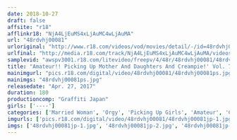 ```yaml
---
date: 2018-10-27
draft: false
affsite: "r18"
afflinkr18: "NjA4LjEuMS4xLjAuMC4wLjAuMA"
url: "48rdvhj00081"
urloriginal: "http://www.r18.com/videos/vod/movies/detail/-/id=48rdvhj00081"
urlfinal: "http://media.r18.com/track/NjA4LjEuMS4xLjAuMC4wLjAuMA/videos/vod/movies/detail/-/id=48rdvhj00081"
samplevid: "awspv3001.r18.com/litevideo/freepv/4/48r/48rdvhj00081/48rdvhj00081_dmb_w.mp4"
title: "Amateur!! Picking Up Mother And Daughters And Creampie!' Vol. 7"
mainimgurl: "pics.r18.com/digital/video/48rdvhj00081/48rdvhj00081ps.jpg"
mainimgs: "48rdvhj00081ps.jpg"
releasedate: "Apr. 27, 2017"
duration: 180
productioncomp: "Graffiti Japan"
girls: ['----']
categories: ['Married Woman', 'Orgy', 'Picking Up Girls', 'Amateur', 'Creampie', 'Hi-Def']
imgurls: ['pics.r18.com/digital/video/48rdvhj00081/48rdvhj00081jp-1.jpg', 'pics.r18.com/digital/video/48rdvhj00081/48rdvhj00081jp-2.jpg', 'pics.r18.com/digital/video/48rdvhj00081/48rdvhj00081jp-3.jpg', 'pics.r18.com/digital/video/48rdvhj00081/48rdvhj00081jp-4.jpg', 'pics.r18.com/digital/video/48rdvhj00081/48rdvhj00081jp-5.jpg', 'pics.r18.com/digital/video/48rdvhj00081/48rdvhj00081jp-6.jpg', 'pics.r18.com/digital/video/48rdvhj00081/48rdvhj00081jp-7.jpg', 'pics.r18.com/digital/video/48rdvhj00081/48rdvhj00081jp-8.jpg', 'pics.r18.com/digital/video/48rdvhj00081/48rdvhj00081jp-9.jpg', 'pics.r18.com/digital/video/48rdvhj00081/48rdvhj00081jp-10.jpg', 'pics.r18.com/digital/video/48rdvhj00081/48rdvhj00081jp-11.jpg', 'pics.r18.com/digital/video/48rdvhj00081/48rdvhj00081jp-12.jpg', 'pics.r18.com/digital/video/48rdvhj00081/48rdvhj00081jp-13.jpg', 'pics.r18.com/digital/video/48rdvhj00081/48rdvhj00081jp-14.jpg', 'pics.r18.com/digital/video/48rdvhj00081/48rdvhj00081jp-15.jpg', 'pics.r18.com/digital/video/48rdvhj00081/48rdvhj00081jp-16.jpg', 'pics.r18.com/digital/video/48rdvhj00081/48rdvhj00081jp-17.jpg', 'pics.r18.com/digital/video/48rdvhj00081/48rdvhj00081jp-18.jpg', 'pics.r18.com/digital/video/48rdvhj00081/48rdvhj00081jp-19.jpg', 'pics.r18.com/digital/video/48rdvhj00081/48rdvhj00081jp-20.jpg']
imgs: ['48rdvhj00081jp-1.jpg', '48rdvhj00081jp-2.jpg', '48rdvhj00081jp-3.jpg', '48rdvhj00081jp-4.jpg', '48rdvhj00081jp-5.jpg', '48rdvhj00081jp-6.jpg', '48rdvhj00081jp-7.jpg', '48rdvhj00081jp-8.jpg', '48rdvhj00081jp-9.jpg', '48rdvhj00081jp-10.jpg', '48rdvhj00081jp-11.jpg', '48rdvhj00081jp-12.jpg', '48rdvhj00081jp-13.jpg', '48rdvhj00081jp-14.jpg', '48rdvhj00081jp-15.jpg', '48rdvhj00081jp-16.jpg', '48rdvhj00081jp-17.jpg', '48rdvhj00081jp-18.jpg', '48rdvhj00081jp-19.jpg', '48rdvhj00081jp-20.jpg']
---
```

